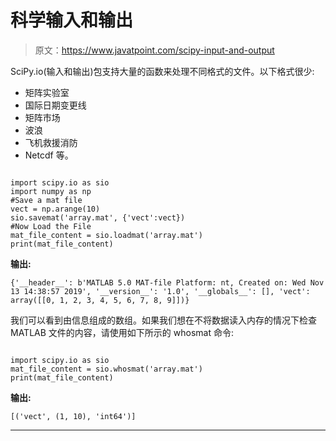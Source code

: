 # 科学输入和输出

> 原文：<https://www.javatpoint.com/scipy-input-and-output>

SciPy.io(输入和输出)包支持大量的函数来处理不同格式的文件。以下格式很少:

*   矩阵实验室
*   国际日期变更线
*   矩阵市场
*   波浪
*   飞机救援消防
*   Netcdf 等。

```

import scipy.io as sio
import numpy as np
#Save a mat file
vect = np.arange(10)
sio.savemat('array.mat', {'vect':vect})
#Now Load the File
mat_file_content = sio.loadmat('array.mat')
print(mat_file_content)

```

**输出:**

```
{'__header__': b'MATLAB 5.0 MAT-file Platform: nt, Created on: Wed Nov 13 14:38:57 2019', '__version__': '1.0', '__globals__': [], 'vect': array([[0, 1, 2, 3, 4, 5, 6, 7, 8, 9]])}

```

我们可以看到由信息组成的数组。如果我们想在不将数据读入内存的情况下检查 MATLAB 文件的内容，请使用如下所示的 whosmat 命令:

```

import scipy.io as sio
mat_file_content = sio.whosmat('array.mat')
print(mat_file_content)

```

**输出:**

```
[('vect', (1, 10), 'int64')]

```

* * *